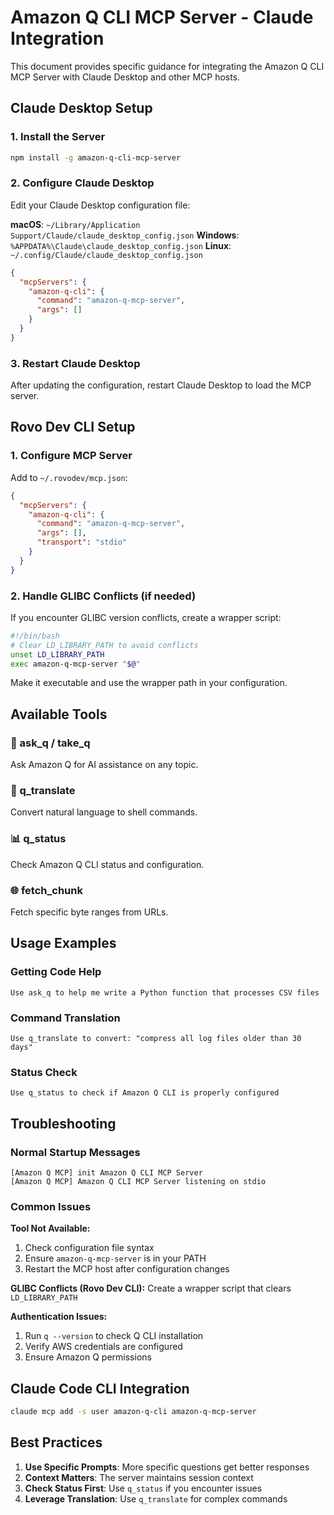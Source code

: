 # Amazon Q CLI MCP Server - Claude Integration

This document provides specific guidance for integrating the Amazon Q CLI MCP Server with Claude Desktop and other MCP hosts.

## Claude Desktop Setup

### 1. Install the Server
```bash
npm install -g amazon-q-cli-mcp-server
```

### 2. Configure Claude Desktop

Edit your Claude Desktop configuration file:

**macOS**: `~/Library/Application Support/Claude/claude_desktop_config.json`
**Windows**: `%APPDATA%\Claude\claude_desktop_config.json`
**Linux**: `~/.config/Claude/claude_desktop_config.json`

```json
{
  "mcpServers": {
    "amazon-q-cli": {
      "command": "amazon-q-mcp-server",
      "args": []
    }
  }
}
```

### 3. Restart Claude Desktop

After updating the configuration, restart Claude Desktop to load the MCP server.

## Rovo Dev CLI Setup

### 1. Configure MCP Server
Add to `~/.rovodev/mcp.json`:

```json
{
  "mcpServers": {
    "amazon-q-cli": {
      "command": "amazon-q-mcp-server",
      "args": [],
      "transport": "stdio"
    }
  }
}
```

### 2. Handle GLIBC Conflicts (if needed)
If you encounter GLIBC version conflicts, create a wrapper script:

```bash
#!/bin/bash
# Clear LD_LIBRARY_PATH to avoid conflicts
unset LD_LIBRARY_PATH
exec amazon-q-mcp-server "$@"
```

Make it executable and use the wrapper path in your configuration.

## Available Tools

### 🤖 ask_q / take_q
Ask Amazon Q for AI assistance on any topic.

### 🔄 q_translate  
Convert natural language to shell commands.

### 📊 q_status
Check Amazon Q CLI status and configuration.

### 🌐 fetch_chunk
Fetch specific byte ranges from URLs.

## Usage Examples

### Getting Code Help
```
Use ask_q to help me write a Python function that processes CSV files
```

### Command Translation
```
Use q_translate to convert: "compress all log files older than 30 days"
```

### Status Check
```
Use q_status to check if Amazon Q CLI is properly configured
```

## Troubleshooting

### Normal Startup Messages
```
[Amazon Q MCP] init Amazon Q CLI MCP Server
[Amazon Q MCP] Amazon Q CLI MCP Server listening on stdio
```

### Common Issues

**Tool Not Available:**
1. Check configuration file syntax
2. Ensure `amazon-q-mcp-server` is in your PATH
3. Restart the MCP host after configuration changes

**GLIBC Conflicts (Rovo Dev CLI):**
Create a wrapper script that clears `LD_LIBRARY_PATH`

**Authentication Issues:**
1. Run `q --version` to check Q CLI installation
2. Verify AWS credentials are configured
3. Ensure Amazon Q permissions

## Claude Code CLI Integration

```bash
claude mcp add -s user amazon-q-cli amazon-q-mcp-server
```

## Best Practices

1. **Use Specific Prompts**: More specific questions get better responses
2. **Context Matters**: The server maintains session context
3. **Check Status First**: Use `q_status` if you encounter issues
4. **Leverage Translation**: Use `q_translate` for complex commands
